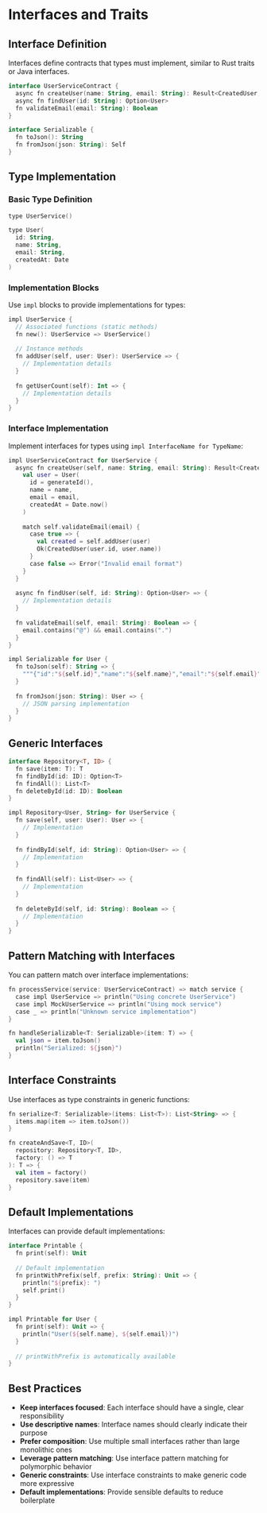 # Interfaces and Traits

## Interface Definition

Interfaces define contracts that types must implement, similar to Rust traits or Java interfaces.

```kotlin
interface UserServiceContract {
  async fn createUser(name: String, email: String): Result<CreatedUser, String>
  async fn findUser(id: String): Option<User>
  fn validateEmail(email: String): Boolean
}

interface Serializable {
  fn toJson(): String
  fn fromJson(json: String): Self
}
```

## Type Implementation

### Basic Type Definition

```kotlin
type UserService()

type User(
  id: String,
  name: String, 
  email: String,
  createdAt: Date
)
```

### Implementation Blocks

Use `impl` blocks to provide implementations for types:

```kotlin
impl UserService {
  // Associated functions (static methods)
  fn new(): UserService => UserService()
  
  // Instance methods
  fn addUser(self, user: User): UserService => {
    // Implementation details
  }
  
  fn getUserCount(self): Int => {
    // Implementation details
  }
}
```

### Interface Implementation

Implement interfaces for types using `impl InterfaceName for TypeName`:

```kotlin
impl UserServiceContract for UserService {
  async fn createUser(self, name: String, email: String): Result<CreatedUser, String> => {
    val user = User(
      id = generateId(),
      name = name,
      email = email,
      createdAt = Date.now()
    )
    
    match self.validateEmail(email) {
      case true => {
        val created = self.addUser(user)
        Ok(CreatedUser(user.id, user.name))
      }
      case false => Error("Invalid email format")
    }
  }
  
  async fn findUser(self, id: String): Option<User> => {
    // Implementation details
  }
  
  fn validateEmail(self, email: String): Boolean => {
    email.contains("@") && email.contains(".")
  }
}

impl Serializable for User {
  fn toJson(self): String => {
    """{"id":"${self.id}","name":"${self.name}","email":"${self.email}"}"""
  }
  
  fn fromJson(json: String): User => {
    // JSON parsing implementation
  }
}
```

## Generic Interfaces

```kotlin
interface Repository<T, ID> {
  fn save(item: T): T
  fn findById(id: ID): Option<T>
  fn findAll(): List<T>
  fn deleteById(id: ID): Boolean
}

impl Repository<User, String> for UserService {
  fn save(self, user: User): User => {
    // Implementation
  }
  
  fn findById(self, id: String): Option<User> => {
    // Implementation  
  }
  
  fn findAll(self): List<User> => {
    // Implementation
  }
  
  fn deleteById(self, id: String): Boolean => {
    // Implementation
  }
}
```

## Pattern Matching with Interfaces

You can pattern match over interface implementations:

```kotlin
fn processService(service: UserServiceContract) => match service {
  case impl UserService => println("Using concrete UserService")
  case impl MockUserService => println("Using mock service")
  case _ => println("Unknown service implementation")
}

fn handleSerializable<T: Serializable>(item: T) => {
  val json = item.toJson()
  println("Serialized: ${json}")
}
```

## Interface Constraints

Use interfaces as type constraints in generic functions:

```kotlin
fn serialize<T: Serializable>(items: List<T>): List<String> => {
  items.map(item => item.toJson())
}

fn createAndSave<T, ID>(
  repository: Repository<T, ID>, 
  factory: () => T
): T => {
  val item = factory()
  repository.save(item)
}
```

## Default Implementations

Interfaces can provide default implementations:

```kotlin
interface Printable {
  fn print(self): Unit
  
  // Default implementation
  fn printWithPrefix(self, prefix: String): Unit => {
    println("${prefix}: ")
    self.print()
  }
}

impl Printable for User {
  fn print(self): Unit => {
    println("User(${self.name}, ${self.email})")
  }
  
  // printWithPrefix is automatically available
}
```

## Best Practices

- **Keep interfaces focused**: Each interface should have a single, clear responsibility
- **Use descriptive names**: Interface names should clearly indicate their purpose
- **Prefer composition**: Use multiple small interfaces rather than large monolithic ones
- **Leverage pattern matching**: Use interface pattern matching for polymorphic behavior
- **Generic constraints**: Use interface constraints to make generic code more expressive
- **Default implementations**: Provide sensible defaults to reduce boilerplate